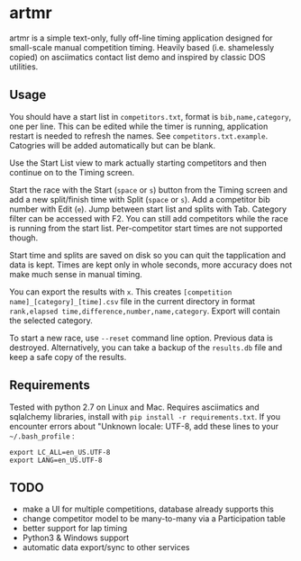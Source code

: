 # artmr

artmr is a simple text-only, fully off-line timing application designed for
small-scale manual competition timing. Heavily based (i.e. shamelessly copied)
on asciimatics contact list demo and inspired by classic DOS utilities.

## Usage

You should have a start list in  `competitors.txt`, format is `bib,name,category`,
one per line. This can be edited while the timer is running, application restart
is needed to refresh the names. See `competitors.txt.example`. Catogries will be 
added automatically but can be blank.

Use the Start List view to mark actually starting competitors and then continue on
to the Timing screen.

Start the race with the Start (`space` or `s`) button from the Timing screen
and add a new split/finish time with Split (`space` or `s`). Add a competitor bib number
with Edit (`e`). Jump between start list and splits with Tab. Category filter can be
accessed with F2. You can still add competitors while the race is running from the 
start list. Per-competitor start times are not supported though.

Start time and splits are saved on disk so you can quit the tapplication and data
is kept. Times are kept only in whole seconds, more accuracy does not make much
sense in manual timing.

You can export the results with `x`. This creates `[competition name]_[category]_[time].csv` file in
the current directory in format `rank,elapsed time,difference,number,name,category`. Export will 
contain the selected category.

To start a new race, use `--reset` command line option. Previous data is destroyed.
Alternatively, you can take a backup of the `results.db` file and keep a safe copy
of the results.


## Requirements
Tested with python 2.7 on Linux and Mac. Requires asciimatics and sqlalchemy libraries, install
with `pip install -r requirements.txt`. If you encounter errors about "Unknown locale: UTF-8, add 
these lines to your `~/.bash_profile` :
```
export LC_ALL=en_US.UTF-8
export LANG=en_US.UTF-8
```

## TODO
- make a UI for multiple competitions, database already supports this
- change competitor model to be many-to-many via a Participation table
- better support for lap timing
- Python3 & Windows support
- automatic data export/sync to other services
